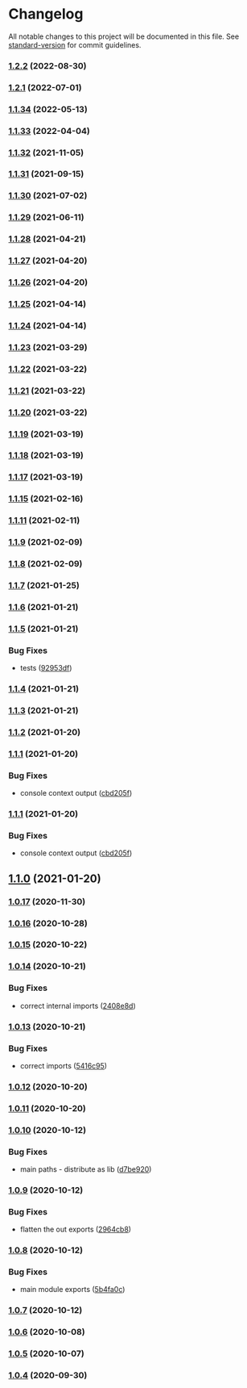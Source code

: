 # Changelog

All notable changes to this project will be documented in this file. See [standard-version](https://github.com/conventional-changelog/standard-version) for commit guidelines.

### [1.2.2](https://github.com/am0wa/tsjam/compare/v1.2.1...v1.2.2) (2022-08-30)

### [1.2.1](https://github.com/am0wa/tsjam/compare/v1.2.0...v1.2.1) (2022-07-01)

### [1.1.34](https://github.com/am0wa/tsjam/compare/v1.1.33...v1.1.34) (2022-05-13)

### [1.1.33](https://github.com/am0wa/tsjam/compare/v1.1.32...v1.1.33) (2022-04-04)

### [1.1.32](https://github.com/am0wa/tsjam/compare/v1.1.31...v1.1.32) (2021-11-05)

### [1.1.31](https://github.com/am0wa/tsjam/compare/v1.1.30...v1.1.31) (2021-09-15)

### [1.1.30](https://github.com/am0wa/tsjam/compare/v1.1.29...v1.1.30) (2021-07-02)

### [1.1.29](https://github.com/am0wa/tsjam/compare/v1.1.28...v1.1.29) (2021-06-11)

### [1.1.28](https://github.com/am0wa/tsjam/compare/v1.1.27...v1.1.28) (2021-04-21)

### [1.1.27](https://github.com/am0wa/tsjam/compare/v1.1.26...v1.1.27) (2021-04-20)

### [1.1.26](https://github.com/am0wa/tsjam/compare/v1.1.25...v1.1.26) (2021-04-20)

### [1.1.25](https://github.com/am0wa/tsjam/compare/v1.1.24...v1.1.25) (2021-04-14)

### [1.1.24](https://github.com/am0wa/tsjam/compare/v1.1.23...v1.1.24) (2021-04-14)

### [1.1.23](https://github.com/am0wa/tsjam/compare/v1.1.22...v1.1.23) (2021-03-29)

### [1.1.22](https://github.com/am0wa/tsjam/compare/v1.1.21...v1.1.22) (2021-03-22)

### [1.1.21](https://github.com/am0wa/tsjam/compare/v1.1.20...v1.1.21) (2021-03-22)

### [1.1.20](https://github.com/am0wa/tsjam/compare/v1.1.19...v1.1.20) (2021-03-22)

### [1.1.19](https://github.com/am0wa/tsjam/compare/v1.1.18...v1.1.19) (2021-03-19)

### [1.1.18](https://github.com/am0wa/tsjam/compare/v1.1.17...v1.1.18) (2021-03-19)

### [1.1.17](https://github.com/am0wa/tsjam/compare/v1.1.15...v1.1.17) (2021-03-19)

### [1.1.15](https://github.com/am0wa/tsjam/compare/v1.1.11...v1.1.15) (2021-02-16)

### [1.1.11](https://github.com/am0wa/tsjam/compare/v1.1.9...v1.1.11) (2021-02-11)

### [1.1.9](https://github.com/am0wa/tsjam/compare/v1.1.8...v1.1.9) (2021-02-09)

### [1.1.8](https://github.com/am0wa/tsjam/compare/v1.1.7...v1.1.8) (2021-02-09)

### [1.1.7](https://github.com/am0wa/tsjam/compare/v1.1.6...v1.1.7) (2021-01-25)

### [1.1.6](https://github.com/am0wa/tsjam/compare/v1.1.5...v1.1.6) (2021-01-21)

### [1.1.5](https://github.com/am0wa/tsjam/compare/v1.1.4...v1.1.5) (2021-01-21)


### Bug Fixes

* tests ([92953df](https://github.com/am0wa/tsjam/commit/92953dfdc5cb60f64f819bc54cfc78813cd19f16))

### [1.1.4](https://github.com/am0wa/tsjam/compare/v1.1.3...v1.1.4) (2021-01-21)

### [1.1.3](https://github.com/am0wa/tsjam/compare/v1.1.2...v1.1.3) (2021-01-21)

### [1.1.2](https://github.com/am0wa/tsjam/compare/v1.1.1...v1.1.2) (2021-01-20)

### [1.1.1](https://github.com/am0wa/tsjam/compare/v1.1.0...v1.1.1) (2021-01-20)


### Bug Fixes

* console context output ([cbd205f](https://github.com/am0wa/tsjam/commit/cbd205f7b37d8cbee2cd45dd72fbf8aa77197e7f))

### [1.1.1](https://github.com/am0wa/tsjam/compare/v1.1.0...v1.1.1) (2021-01-20)


### Bug Fixes

* console context output ([cbd205f](https://github.com/am0wa/tsjam/commit/cbd205f7b37d8cbee2cd45dd72fbf8aa77197e7f))

## [1.1.0](https://github.com/am0wa/tsjam/compare/v1.0.17...v1.1.0) (2021-01-20)

### [1.0.17](https://github.com/am0wa/tsjam/compare/v1.0.15...v1.0.17) (2020-11-30)

### [1.0.16](https://github.com/am0wa/tsjam/compare/v1.0.15...v1.0.16) (2020-10-28)

### [1.0.15](https://github.com/am0wa/tsjam/compare/v1.0.14...v1.0.15) (2020-10-22)

### [1.0.14](https://github.com/am0wa/tsjam/compare/v1.0.13...v1.0.14) (2020-10-21)


### Bug Fixes

* correct internal imports ([2408e8d](https://github.com/am0wa/tsjam/commit/2408e8d94aebad6da8862e6be15476aee9b59aa5))

### [1.0.13](https://github.com/am0wa/tsjam/compare/v1.0.12...v1.0.13) (2020-10-21)


### Bug Fixes

* correct imports ([5416c95](https://github.com/am0wa/tsjam/commit/5416c95cb1af5eb6026cd167318a3837e3c3847b))

### [1.0.12](https://github.com/am0wa/tsjam/compare/v1.0.11...v1.0.12) (2020-10-20)

### [1.0.11](https://github.com/am0wa/tsjam/compare/v1.0.10...v1.0.11) (2020-10-20)

### [1.0.10](https://github.com/am0wa/tsjam/compare/v1.0.9...v1.0.10) (2020-10-12)


### Bug Fixes

* main paths - distribute as lib ([d7be920](https://github.com/am0wa/tsjam/commit/d7be920a75710ee9d801c315cdbd49f0d273081c))

### [1.0.9](https://github.com/am0wa/tsjam/compare/v1.0.8...v1.0.9) (2020-10-12)


### Bug Fixes

* flatten the out exports ([2964cb8](https://github.com/am0wa/tsjam/commit/2964cb89e207a12bc85411f9658238b831e8c3c0))

### [1.0.8](https://github.com/am0wa/tsjam/compare/v1.0.7...v1.0.8) (2020-10-12)


### Bug Fixes

* main module exports ([5b4fa0c](https://github.com/am0wa/tsjam/commit/5b4fa0c13fe483167ee960927a73b861d2269294))

### [1.0.7](https://github.com/am0wa/tsjam/compare/v1.0.6...v1.0.7) (2020-10-12)

### [1.0.6](https://github.com/am0wa/tsjam/compare/v1.0.5...v1.0.6) (2020-10-08)

### [1.0.5](https://github.com/am0wa/tsjam/compare/v1.0.4...v1.0.5) (2020-10-07)

### [1.0.4](https://github.com/am0wa/tsjam/compare/v1.0.3...v1.0.4) (2020-09-30)
